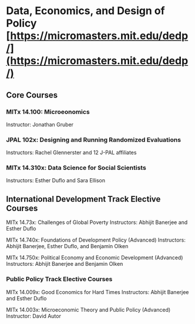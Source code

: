 # Data, Economics, and Design of Policy [https://micromasters.mit.edu/dedp/](https://micromasters.mit.edu/dedp/)

## Core Courses

### MITx 14.100: Microeonomics
Instructor: Jonathan Gruber

### JPAL 102x: Designing and Running Randomized Evaluations
Instructors: Rachel Glennerster and 12 J-PAL affiliates

### MITx 14.310x: Data Science for Social Scientists
Instructors: Esther Duflo and Sara Ellison

## International Development Track Elective Courses
MITx 14.73x: Challenges of Global Poverty
Instructors: Abhijit Banerjee and Esther Duflo

MITx 14.740x: Foundations of Development Policy (Advanced)
Instructors: Abhijit Banerjee, Esther Duflo, and Benjamin Olken

MITx 14.750x: Political Economy and Economic Development (Advanced)
Instructors: Abhijit Banerjee and Benjamin Olken

### Public Policy Track Elective Courses
MITx 14.009x: Good Economics for Hard Times
Instructors: Abhijit Banerjee and Esther Duflo

MITx 14.003x: Microeconomic Theory and Public Policy (Advanced)
Instructor: David Autor
